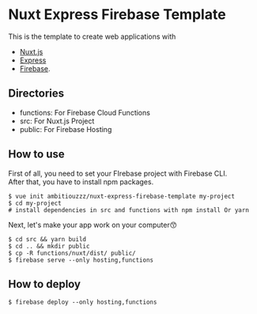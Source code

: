 # Nuxt Express Firebase Template

This is the template to create web applications with
* [Nuxt.js](https://nuxtjs.org/)
* [Express](http://expressjs.com/)
* [Firebase](https://firebase.google.com/).

## Directories
* functions: For Firebase Cloud Functions
* src: For Nuxt.js Project
* public: For Firebase Hosting

## How to use
First of all, you need to set your FIrebase project with Firebase CLI.  
After that, you have to install npm packages.
```shell
$ vue init ambitiouzzz/nuxt-express-firebase-template my-project
$ cd my-project
# install dependencies in src and functions with npm install Or yarn
```
Next, let's make your app work on your computer😙
```shell
$ cd src && yarn build
$ cd .. && mkdir public
$ cp -R functions/nuxt/dist/ public/
$ firebase serve --only hosting,functions
```

## How to deploy
```shell
$ firebase deploy --only hosting,functions
```
